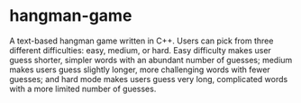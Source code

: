 # hangman-game

A text-based hangman game written in C++. Users can pick from three different difficulties: easy, medium, or hard. Easy difficulty makes user guess shorter, simpler words with an abundant number of guesses; medium makes users guess slightly longer, more challenging words with fewer guesses; and hard mode makes users guess very long, complicated words with a more limited number of guesses.
